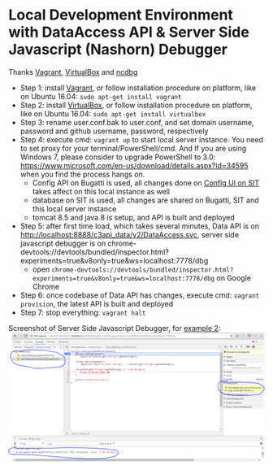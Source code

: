 # Local Development Environment with DataAccess API & Server Side Javascript (Nashorn) Debugger
Thanks [Vagrant](https://www.vagrantup.com/), [VirtualBox](https://www.virtualbox.org/) and [ncdbg](https://github.com/provegard/ncdbg)
* Step 1: install [Vagrant](https://www.vagrantup.com/downloads.html), or follow installation procedure on platform, like on Ubuntu 16.04: `sudo apt-get install vagrant`
* Step 2: install [VirtualBox](https://www.virtualbox.org/wiki/Downloads), or follow installation procedure on platform, like on Ubuntu 16.04: `sudo apt-get install virtualbox`
* Step 3: rename user.conf.bak to user.conf, and set domain username, password and github username, password, respectively
* Step 4: execute cmd: `vagrant up` to start local server instance. You need to set proxy for your terminal/PowerShell/cmd. And If you are using Windows 7, please consider to upgrade PowerShell to 3.0: https://www.microsoft.com/en-us/download/details.aspx?id=34595 when you find the process hangs on.
    * Config API on Bugatti is used, all changes done on [Config UI on SIT](https://was-intra-sit.toronto.ca/webapps/c3api-selfserv/) takes affect on this local instance as well
    * database on SIT is used, all changes are shared on Bugatti, SIT and this local server instance
    * tomcat 8.5 and java 8 is setup, and API is built and deployed
* Step 5: after first time load, which takes several minutes, Data API is on [http://localhost:8888/c3api_data/v2/DataAccess.svc](http://localhost:8888/c3api_data/v2/DataAccess.svc), server side javascript debugger is on chrome-devtools://devtools/bundled/inspector.html?experiments=true&v8only=true&ws=localhost:7778/dbg
    * open `chrome-devtools://devtools/bundled/inspector.html?experiments=true&v8only=true&ws=localhost:7778/dbg` on Google Chrome
* Step 6: once codebase of Data API has changes, execute cmd: `vagrant provision`, the latest API is built and deployed
* Step 7: stop everything: `vagrant halt`


Screenshot of Server Side Javascript Debugger, for [example 2](https://github.com/CityofToronto/c3api_data/wiki/Advanced:-Extension#example-2):
![](https://raw.githubusercontent.com/rayliutoronto/DataAPISandbox/master/doc/ServerSideJS_Debug.PNG)
